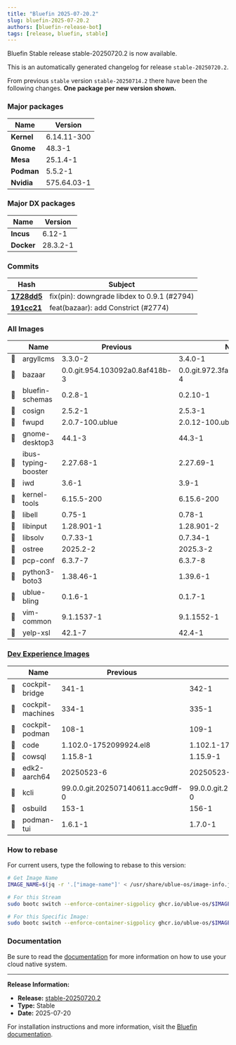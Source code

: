 ```yaml
---
title: "Bluefin 2025-07-20.2"
slug: bluefin-2025-07-20.2
authors: [bluefin-release-bot]
tags: [release, bluefin, stable]
---
```


Bluefin Stable release stable-20250720.2 is now available.

<!--truncate-->

This is an automatically generated changelog for release `stable-20250720.2`.

From previous `stable` version `stable-20250714.2` there have been the following changes. **One package per new version shown.**

### Major packages

| Name       | Version     |
| ---------- | ----------- |
| **Kernel** | 6.14.11-300 |
| **Gnome**  | 48.3-1      |
| **Mesa**   | 25.1.4-1    |
| **Podman** | 5.5.2-1     |
| **Nvidia** | 575.64.03-1 |

### Major DX packages

| Name       | Version  |
| ---------- | -------- |
| **Incus**  | 6.12-1   |
| **Docker** | 28.3.2-1 |

### Commits

| Hash                                                                                               | Subject                                     |
| -------------------------------------------------------------------------------------------------- | ------------------------------------------- |
| **[1728dd5](https://github.com/ublue-os/bluefin/commit/1728dd534b689d21102f3bfe58a024b9dbfbe22b)** | fix(pin): downgrade libdex to 0.9.1 (#2794) |
| **[191cc21](https://github.com/ublue-os/bluefin/commit/191cc2195386711de6091f0247b2867103737a0e)** | feat(bazaar): add Constrict (#2774)         |

### All Images

|     | Name                | Previous                       | New                            |
| --- | ------------------- | ------------------------------ | ------------------------------ |
| 🔄  | argyllcms           | 3.3.0-2                        | 3.4.0-1                        |
| 🔄  | bazaar              | 0.0.git.954.103092a0.8af418b-3 | 0.0.git.972.3fa6ddb7.7bca83c-4 |
| 🔄  | bluefin-schemas     | 0.2.8-1                        | 0.2.10-1                       |
| 🔄  | cosign              | 2.5.2-1                        | 2.5.3-1                        |
| 🔄  | fwupd               | 2.0.7-100.ublue                | 2.0.12-100.ublue               |
| 🔄  | gnome-desktop3      | 44.1-3                         | 44.3-1                         |
| 🔄  | ibus-typing-booster | 2.27.68-1                      | 2.27.69-1                      |
| 🔄  | iwd                 | 3.6-1                          | 3.9-1                          |
| 🔄  | kernel-tools        | 6.15.5-200                     | 6.15.6-200                     |
| 🔄  | libell              | 0.75-1                         | 0.78-1                         |
| 🔄  | libinput            | 1.28.901-1                     | 1.28.901-2                     |
| 🔄  | libsolv             | 0.7.33-1                       | 0.7.34-1                       |
| 🔄  | ostree              | 2025.2-2                       | 2025.3-2                       |
| 🔄  | pcp-conf            | 6.3.7-7                        | 6.3.7-8                        |
| 🔄  | python3-boto3       | 1.38.46-1                      | 1.39.6-1                       |
| 🔄  | ublue-bling         | 0.1.6-1                        | 0.1.7-1                        |
| 🔄  | vim-common          | 9.1.1537-1                     | 9.1.1552-1                     |
| 🔄  | yelp-xsl            | 42.1-7                         | 42.4-1                         |

### [Dev Experience Images](https://docs.projectbluefin.io/bluefin-dx)

|     | Name             | Previous                          | New                               |
| --- | ---------------- | --------------------------------- | --------------------------------- |
| 🔄  | cockpit-bridge   | 341-1                             | 342-1                             |
| 🔄  | cockpit-machines | 334-1                             | 335-1                             |
| 🔄  | cockpit-podman   | 108-1                             | 109-1                             |
| 🔄  | code             | 1.102.0-1752099924.el8            | 1.102.1-1752598767.el8            |
| 🔄  | cowsql           | 1.15.8-1                          | 1.15.9-1                          |
| 🔄  | edk2-aarch64     | 20250523-6                        | 20250523-11                       |
| 🔄  | kcli             | 99.0.0.git.202507140611.acc9dff-0 | 99.0.0.git.202507170819.c6f1c4c-0 |
| 🔄  | osbuild          | 153-1                             | 156-1                             |
| 🔄  | podman-tui       | 1.6.1-1                           | 1.7.0-1                           |

### How to rebase

For current users, type the following to rebase to this version:

```bash
# Get Image Name
IMAGE_NAME=$(jq -r '.["image-name"]' < /usr/share/ublue-os/image-info.json)

# For this Stream
sudo bootc switch --enforce-container-sigpolicy ghcr.io/ublue-os/$IMAGE_NAME:stable

# For this Specific Image:
sudo bootc switch --enforce-container-sigpolicy ghcr.io/ublue-os/$IMAGE_NAME:stable-20250720.2
```

### Documentation

Be sure to read the [documentation](https://docs.projectbluefin.io/) for more information
on how to use your cloud native system.

---

**Release Information:**

- **Release:** [stable-20250720.2](https://github.com/ublue-os/bluefin/releases/tag/stable-20250720.2)
- **Type:** Stable
- **Date:** 2025-07-20

For installation instructions and more information, visit the [Bluefin documentation](https://docs.projectbluefin.io/).
